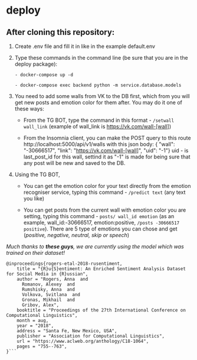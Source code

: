# deploy

## After cloning this repository:

1. Create .env file and fill it in like in the example default.env

2. Type these commands in the command line (be sure that you are in the deploy package):

    ```- docker-compose up -d```

    ```- docker-compose exec backend python -m service.database.models```

3. You need to add some walls from VK to the DB first, which from you will get new posts and emotion color for them after. You may do it one of these ways:

    - From the TG BOT, type the command in this format - ```/setwall wall_link``` (example of wall_link is https://vk.com/wall-[wall])

    - From the Insomnia client, you can make the POST query to this route http://localhost:5000/api/v1/walls with this json body:  { "wall": "-30666517", "link": "https://vk.com/wall-[wall]", "uid": "-1"} 
    uid - is last_post_id for this wall, settind it as "-1" is made for being sure that any post will be new and saved to the DB.

4. Using the TG BOT,

    - You can get the emotion color for your text directly from the emotion recogniser service, typing this command - ```/predict text``` (any text you like)

    - You can get posts from the current wall with emotion color you are setting, typing this command - ```posts/ wall_id emotion``` (as an example, wall_id:-30666517, emotion:positive, 
    ```/posts -30666517 positive```). There are 5 type of emotions you can chose and get (*positive, negative, neutral, skip or speech*)

*Much thanks to **these guys**, we are currently using the model which was trained on their dataset!*

```
@inproceedings{rogers-etal-2018-rusentiment,
    title = "{R}u{S}entiment: An Enriched Sentiment Analysis Dataset for Social Media in {R}ussian",
    author = "Rogers, Anna  and
      Romanov, Alexey  and
      Rumshisky, Anna  and
      Volkova, Svitlana  and
      Gronas, Mikhail  and
      Gribov, Alex",
    booktitle = "Proceedings of the 27th International Conference on Computational Linguistics",
    month = aug,
    year = "2018",
    address = "Santa Fe, New Mexico, USA",
    publisher = "Association for Computational Linguistics",
    url = "https://www.aclweb.org/anthology/C18-1064",
    pages = "755--763",
}```
